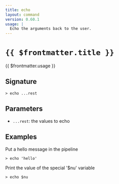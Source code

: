 ```yaml
---
title: echo
layout: command
version: 0.60.1
usage: |
  Echo the arguments back to the user.
---
```


# `{{ $frontmatter.title }}`

<div style='white-space: pre-wrap;'>{{ $frontmatter.usage }}</div>

## Signature

`> echo ...rest`

## Parameters

- `...rest`: the values to echo

## Examples

Put a hello message in the pipeline

```shell
> echo 'hello'
```

Print the value of the special '$nu' variable

```shell
> echo $nu
```
